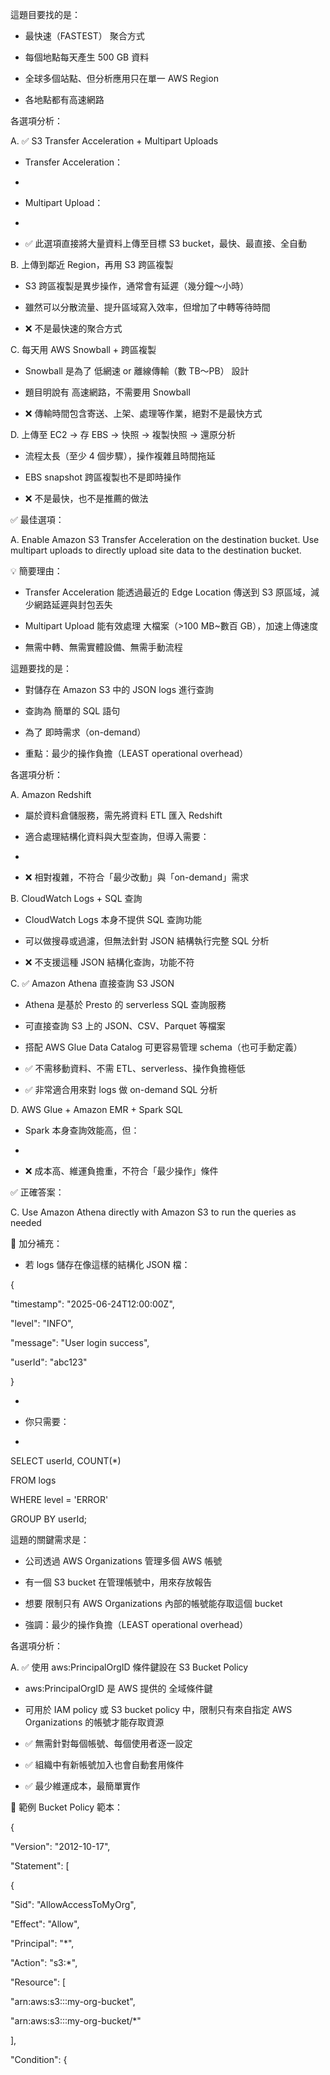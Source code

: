 這題目要找的是：

- 最快速（FASTEST） 聚合方式

- 每個地點每天產生 500 GB 資料

- 全球多個站點、但分析應用只在單一 AWS Region

- 各地點都有高速網路

各選項分析：

A. ✅ S3 Transfer Acceleration + Multipart Uploads

- Transfer Acceleration：

- 

- Multipart Upload：

- 

- ✅ 此選項直接將大量資料上傳至目標 S3 bucket，最快、最直接、全自動

B. 上傳到鄰近 Region，再用 S3 跨區複製

- S3 跨區複製是異步操作，通常會有延遲（幾分鐘～小時）

- 雖然可以分散流量、提升區域寫入效率，但增加了中轉等待時間

- ❌ 不是最快速的聚合方式

C. 每天用 AWS Snowball + 跨區複製

- Snowball 是為了 低網速 or 離線傳輸（數 TB～PB） 設計

- 題目明說有 高速網路，不需要用 Snowball

- ❌ 傳輸時間包含寄送、上架、處理等作業，絕對不是最快方式

D. 上傳至 EC2 → 存 EBS → 快照 → 複製快照 → 還原分析

- 流程太長（至少 4 個步驟），操作複雜且時間拖延

- EBS snapshot 跨區複製也不是即時操作

- ❌ 不是最快，也不是推薦的做法

✅ 最佳選項：

A. Enable Amazon S3 Transfer Acceleration on the destination bucket. Use multipart uploads to directly upload site data to the destination bucket.

💡 簡要理由：

- Transfer Acceleration 能透過最近的 Edge Location 傳送到 S3 原區域，減少網路延遲與封包丟失

- Multipart Upload 能有效處理 大檔案（>100 MB~數百 GB），加速上傳速度

- 無需中轉、無需實體設備、無需手動流程

這題要找的是：

- 對儲存在 Amazon S3 中的 JSON logs 進行查詢

- 查詢為 簡單的 SQL 語句

- 為了 即時需求（on-demand）

- 重點：最少的操作負擔（LEAST operational overhead）

各選項分析：

A. Amazon Redshift

- 屬於資料倉儲服務，需先將資料 ETL 匯入 Redshift

- 適合處理結構化資料與大型查詢，但導入需要：

- 

- ❌ 相對複雜，不符合「最少改動」與「on-demand」需求

B. CloudWatch Logs + SQL 查詢

- CloudWatch Logs 本身不提供 SQL 查詢功能

- 可以做搜尋或過濾，但無法針對 JSON 結構執行完整 SQL 分析

- ❌ 不支援這種 JSON 結構化查詢，功能不符

C. ✅ Amazon Athena 直接查詢 S3 JSON

- Athena 是基於 Presto 的 serverless SQL 查詢服務

- 可直接查詢 S3 上的 JSON、CSV、Parquet 等檔案

- 搭配 AWS Glue Data Catalog 可更容易管理 schema（也可手動定義）

- ✅ 不需移動資料、不需 ETL、serverless、操作負擔極低

- ✅ 非常適合用來對 logs 做 on-demand SQL 分析

D. AWS Glue + Amazon EMR + Spark SQL

- Spark 本身查詢效能高，但：

- 

- ❌ 成本高、維運負擔重，不符合「最少操作」條件

✅ 正確答案：

C. Use Amazon Athena directly with Amazon S3 to run the queries as needed

🔎 加分補充：

- 若 logs 儲存在像這樣的結構化 JSON 檔：

{

"timestamp": "2025-06-24T12:00:00Z",

"level": "INFO",

"message": "User login success",

"userId": "abc123"

}

- 

- 你只需要：

- 

SELECT userId, COUNT(*)

FROM logs

WHERE level = 'ERROR'

GROUP BY userId;

這題的關鍵需求是：

- 公司透過 AWS Organizations 管理多個 AWS 帳號

- 有一個 S3 bucket 在管理帳號中，用來存放報告

- 想要 限制只有 AWS Organizations 內部的帳號能存取這個 bucket

- 強調：最少的操作負擔（LEAST operational overhead）

各選項分析：

A. ✅ 使用 aws:PrincipalOrgID 條件鍵設在 S3 Bucket Policy

- aws:PrincipalOrgID 是 AWS 提供的 全域條件鍵

- 可用於 IAM policy 或 S3 bucket policy 中，限制只有來自指定 AWS Organizations 的帳號才能存取資源

- ✅ 無需針對每個帳號、每個使用者逐一設定

- ✅ 組織中有新帳號加入也會自動套用條件

- ✅ 最少維運成本，最簡單實作

📌 範例 Bucket Policy 範本：

{

"Version": "2012-10-17",

"Statement": [

{

"Sid": "AllowAccessToMyOrg",

"Effect": "Allow",

"Principal": "*",

"Action": "s3:*",

"Resource": [

"arn:aws:s3:::my-org-bucket",

"arn:aws:s3:::my-org-bucket/*"

],

"Condition": {
